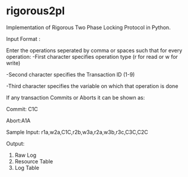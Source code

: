 # rigorous2pl
Implementation of Rigorous Two Phase Locking Protocol in Python.

Input Format :

Enter the operations seperated by comma or spaces such that for every operation:
-First character specifies operation type (r for read or w for write)

-Second character specifies the Transaction ID (1-9)

-Third character specifies the variable on which that operation is done

If any transaction Commits or Aborts it can be shown as:

Commit: C1C

Abort:A1A


Sample Input: r1a,w2a,C1C,r2b,w3a,r2a,w3b,r3c,C3C,C2C

Output:
1. Raw Log
2. Resource Table
3. Log Table
